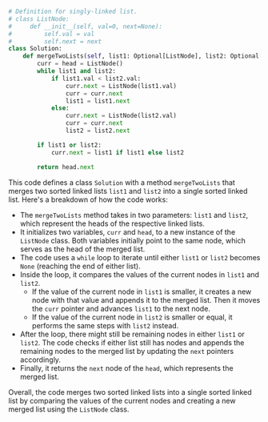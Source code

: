 ```python
# Definition for singly-linked list.
# class ListNode:
#     def __init__(self, val=0, next=None):
#         self.val = val
#         self.next = next
class Solution:
    def mergeTwoLists(self, list1: Optional[ListNode], list2: Optional[ListNode]) -> Optional[ListNode]:
        curr = head = ListNode()
        while list1 and list2:
            if list1.val < list2.val:
                curr.next = ListNode(list1.val)
                curr = curr.next
                list1 = list1.next
            else:
                curr.next = ListNode(list2.val)
                curr = curr.next
                list2 = list2.next

        if list1 or list2:
            curr.next = list1 if list1 else list2

        return head.next
```

This code defines a class `Solution` with a method `mergeTwoLists` that merges two sorted linked lists `list1` and `list2` into a single sorted linked list. Here's a breakdown of how the code works:

- The `mergeTwoLists` method takes in two parameters: `list1` and `list2`, which represent the heads of the respective linked lists.
- It initializes two variables, `curr` and `head`, to a new instance of the `ListNode` class. Both variables initially point to the same node, which serves as the head of the merged list.
- The code uses a `while` loop to iterate until either `list1` or `list2` becomes `None` (reaching the end of either list).
- Inside the loop, it compares the values of the current nodes in `list1` and `list2`.
  - If the value of the current node in `list1` is smaller, it creates a new node with that value and appends it to the merged list. Then it moves the `curr` pointer and advances `list1` to the next node.
  - If the value of the current node in `list2` is smaller or equal, it performs the same steps with `list2` instead.
- After the loop, there might still be remaining nodes in either `list1` or `list2`. The code checks if either list still has nodes and appends the remaining nodes to the merged list by updating the `next` pointers accordingly.
- Finally, it returns the `next` node of the `head`, which represents the merged list.

Overall, the code merges two sorted linked lists into a single sorted linked list by comparing the values of the current nodes and creating a new merged list using the `ListNode` class.